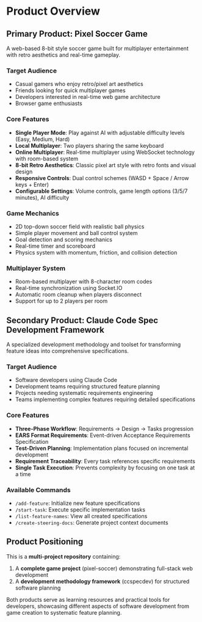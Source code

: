 # Product Overview

## Primary Product: Pixel Soccer Game

A web-based 8-bit style soccer game built for multiplayer entertainment with retro aesthetics and real-time gameplay.

### Target Audience
- Casual gamers who enjoy retro/pixel art aesthetics
- Friends looking for quick multiplayer games
- Developers interested in real-time web game architecture
- Browser game enthusiasts

### Core Features
- **Single Player Mode**: Play against AI with adjustable difficulty levels (Easy, Medium, Hard)
- **Local Multiplayer**: Two players sharing the same keyboard
- **Online Multiplayer**: Real-time multiplayer using WebSocket technology with room-based system
- **8-bit Retro Aesthetics**: Classic pixel art style with retro fonts and visual design
- **Responsive Controls**: Dual control schemes (WASD + Space / Arrow keys + Enter)
- **Configurable Settings**: Volume controls, game length options (3/5/7 minutes), AI difficulty

### Game Mechanics
- 2D top-down soccer field with realistic ball physics
- Simple player movement and ball control system
- Goal detection and scoring mechanics
- Real-time timer and scoreboard
- Physics system with momentum, friction, and collision detection

### Multiplayer System
- Room-based multiplayer with 8-character room codes
- Real-time synchronization using Socket.IO
- Automatic room cleanup when players disconnect
- Support for up to 2 players per room

## Secondary Product: Claude Code Spec Development Framework

A specialized development methodology and toolset for transforming feature ideas into comprehensive specifications.

### Target Audience
- Software developers using Claude Code
- Development teams requiring structured feature planning
- Projects needing systematic requirements engineering
- Teams implementing complex features requiring detailed specifications

### Core Features
- **Three-Phase Workflow**: Requirements → Design → Tasks progression
- **EARS Format Requirements**: Event-driven Acceptance Requirements Specification
- **Test-Driven Planning**: Implementation plans focused on incremental development
- **Requirement Traceability**: Every task references specific requirements
- **Single Task Execution**: Prevents complexity by focusing on one task at a time

### Available Commands
- `/add-feature`: Initialize new feature specifications
- `/start-task`: Execute specific implementation tasks
- `/list-feature-names`: View all created specifications
- `/create-steering-docs`: Generate project context documents

## Product Positioning

This is a **multi-project repository** containing:
1. A **complete game project** (pixel-soccer) demonstrating full-stack web development
2. A **development methodology framework** (ccspecdev) for structured software planning

Both products serve as learning resources and practical tools for developers, showcasing different aspects of software development from game creation to systematic feature planning.